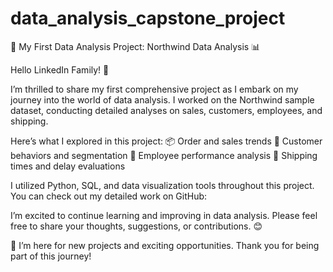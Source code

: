 # data_analysis_capstone_project
🚀 My First Data Analysis Project: Northwind Data Analysis 📊

Hello LinkedIn Family! 🌟

I’m thrilled to share my first comprehensive project as I embark on my journey into the world of data analysis. I worked on the Northwind sample dataset, conducting detailed analyses on sales, customers, employees, and shipping.

Here’s what I explored in this project:
📦 Order and sales trends
👥 Customer behaviors and segmentation
💼 Employee performance analysis
🚚 Shipping times and delay evaluations

I utilized Python, SQL, and data visualization tools throughout this project. You can check out my detailed work on GitHub:

I’m excited to continue learning and improving in data analysis. Please feel free to share your thoughts, suggestions, or contributions. 😊

🌟 I’m here for new projects and exciting opportunities. Thank you for being part of this journey!
